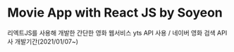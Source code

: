 # Movie App with React JS by Soyeon

리엑트JS를 사용해 개발한 간단한 영화 웹서비스 
yts API 사용 / 네이버 영화 검색 API 사 
개발기간(2021/01/07~)



